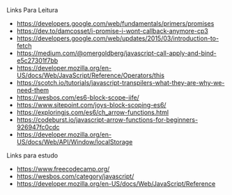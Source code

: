 Links Para Leitura
- https://developers.google.com/web/fundamentals/primers/promises
- https://dev.to/damcosset/i-promise-i-wont-callback-anymore-cp3
- https://developers.google.com/web/updates/2015/03/introduction-to-fetch
- https://medium.com/@omergoldberg/javascript-call-apply-and-bind-e5c27301f7bb
- https://developer.mozilla.org/en-US/docs/Web/JavaScript/Reference/Operators/this
- https://scotch.io/tutorials/javascript-transpilers-what-they-are-why-we-need-them
- https://wesbos.com/es6-block-scope-iife/
- https://www.sitepoint.com/joys-block-scoping-es6/
- https://exploringjs.com/es6/ch_arrow-functions.html
- https://codeburst.io/javascript-arrow-functions-for-beginners-926947fc0cdc
- https://developer.mozilla.org/en-US/docs/Web/API/Window/localStorage

Links para estudo
- https://www.freecodecamp.org/
- https://wesbos.com/category/javascript/
- https://developer.mozilla.org/en-US/docs/Web/JavaScript/Reference
